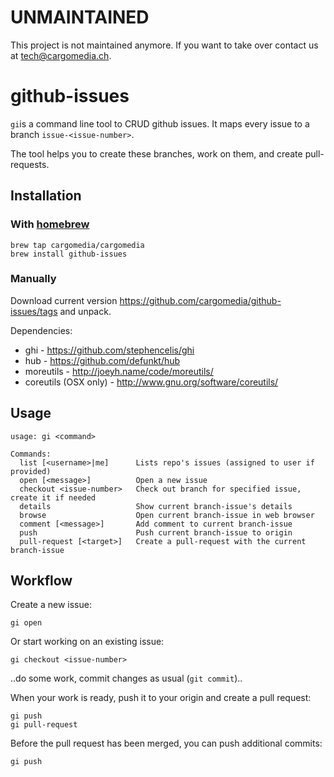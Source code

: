 UNMAINTAINED
============
This project is not maintained anymore.
If you want to take over contact us at tech@cargomedia.ch.

# github-issues
`gi`is a command line tool to CRUD github issues. It maps every issue to a branch `issue-<issue-number>`.

The tool helps you to create these branches, work on them, and create pull-requests.


## Installation
### With [homebrew](http://mxcl.github.com/homebrew/)
```
brew tap cargomedia/cargomedia
brew install github-issues
```

### Manually
Download current version https://github.com/cargomedia/github-issues/tags and unpack.

Dependencies:
* ghi - https://github.com/stephencelis/ghi
* hub - https://github.com/defunkt/hub
* moreutils - http://joeyh.name/code/moreutils/
* coreutils (OSX only) - http://www.gnu.org/software/coreutils/

## Usage
```
usage: gi <command>

Commands:
  list [<username>|me]      Lists repo's issues (assigned to user if provided)
  open [<message>]          Open a new issue
  checkout <issue-number>   Check out branch for specified issue, create it if needed
  details                   Show current branch-issue's details
  browse                    Open current branch-issue in web browser
  comment [<message>]       Add comment to current branch-issue
  push                      Push current branch-issue to origin
  pull-request [<target>]   Create a pull-request with the current branch-issue
```


## Workflow
Create a new issue:
```
gi open
```

Or start working on an existing issue:
```
gi checkout <issue-number>
```

..do some work, commit changes as usual (`git commit`)..

When your work is ready, push it to your origin and create a pull request:
```
gi push
gi pull-request
```

Before the pull request has been merged, you can push additional commits:
```
gi push
```
